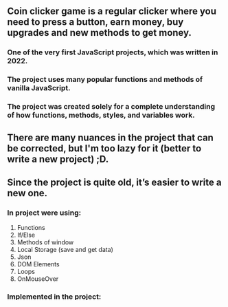 ## Coin clicker game is a regular clicker where you need to press a button, earn money, buy upgrades and new methods to get money.

### One of the very first JavaScript projects, which was written in 2022.
### The project uses many popular functions and methods of vanilla JavaScript.

### The project was created solely for a complete understanding of how functions, methods, styles, and variables work.

## There are many nuances in the project that can be corrected, but I'm too lazy for it (better to write a new project) ;D.
## Since the project is quite old, it’s easier to write a new one.

### In project were using:
1) Functions
2) If/Else
3) Methods of window
4) Local Storage (save and get data)
5) Json
6) DOM Elements
7) Loops
8) OnMouseOver

### Implemented in the project:
1) Resets buttons
2) Auto save
3) Buttons to change themes(light, dark)
4) Numbers in random position with opacity effect on coin button(to show how much you passsivly get in minute)
5) Play audio when you click on buy/upgrade/coin button
6) Achievements and interval to check if you get it
7) Hints when hovering over purchases(created by OnMouse)

